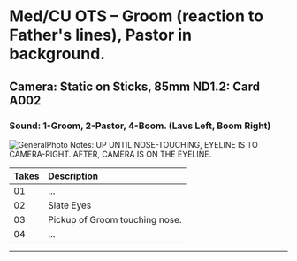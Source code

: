 # Med/CU OTS – Groom (reaction to Father's lines), Pastor in background.

## Camera: Static on Sticks, 85mm ND1.2: Card A002

### Sound: 1-Groom, 2-Pastor, 4-Boom. (Lavs Left, Boom Right)

![GeneralPhoto][]
Notes: UP UNTIL NOSE-TOUCHING, EYELINE IS TO CAMERA-RIGHT. AFTER, CAMERA IS ON THE EYELINE.

| Takes | Description |
|:---|:----|
| 01 | ... |
| 02 | Slate Eyes |
| 03 | Pickup of Groom touching nose. |
| 04 | ... |

----


[GeneralPhoto]:  /CelebrateForever/images/2Gi.JPG